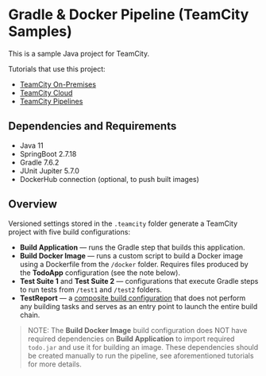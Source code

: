 # Gradle & Docker Pipeline (TeamCity Samples)

This is a sample Java project for TeamCity.

Tutorials that use this project:

* [TeamCity On-Premises](https://www.jetbrains.com/help/teamcity/create-pipeline.html)
* [TeamCity Cloud](https://www.jetbrains.com/help/teamcity/cloud/create-pipeline.html)
* [TeamCity Pipelines](https://www.jetbrains.com/help/teamcity/pipelines/tutorial-multi-job-pipeline.html)


## Dependencies and Requirements

* Java 11
* SpringBoot 2.7.18
* Gradle 7.6.2
* JUnit Jupiter 5.7.0
* DockerHub connection (optional, to push built images)

## Overview

Versioned settings stored in the `.teamcity` folder generate a TeamCity project with five build configurations:

* **Build Application** — runs the Gradle step that builds this application.
* **Build Docker Image** — runs a custom script to build a Docker image using a Dockerfile from the `/docker` folder. Requires files produced by the **TodoApp** configuration (see the note below).
* **Test Suite 1** and **Test Suite 2** — configurations that execute Gradle steps to run tests from `/test1` and `/test2` folders.
* **TestReport** — a [composite build configuration](https://www.jetbrains.com/help/teamcity/composite-build-configuration.html) that does not perform any building tasks and serves as an entry point to launch the entire build chain.

> NOTE: The **Build Docker Image** build configuration does NOT have required dependencies on **Build Application** to import required `todo.jar` and use it for building an image. These dependencies should be created manually to run the pipeline, see aforementioned tutorials for more details.
